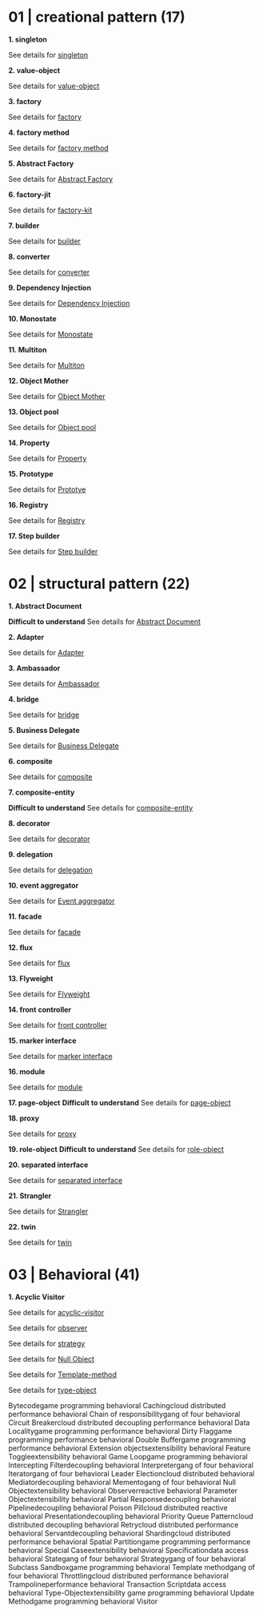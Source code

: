 # 01 | creational pattern (17)

**1. singleton**

See details for [singleton](./singleton/README.md)

**2. value-object**

See details for [value-object](./value-object/README.md)

**3. factory**

See details for [factory](./factory/README.md)

**4. factory method**

See details for [factory method](./factory-method/README.md)

**5. Abstract Factory**

See details for [Abstract Factory](./abstract-factory/README.md)

**6. factory-jit**

See details for [factory-kit](./factory-kit/README.md)

**7. builder**

See details for [builder](./builder/README.md)

**8. converter**

See details for [converter](./converter/README.md)

**9. Dependency Injection**

See details for [Dependency Injection](./dependency-injection/README.md)

**10. Monostate**

See details for [Monostate](./monostate/README.md)

**11. Multiton**

See details for [Multiton](./multiton/README.md)

**12. Object Mother**

See details for [Object Mother](./object-mother/README.md)

**13. Object pool**

See details for [Object pool](./object-pool/README.md)

**14. Property**

See details for [Property](./property/README.md)

**15. Prototype**

See details for [Prototye](./prototype/README.md)

**16. Registry**

See details for [Registry](./registry/README.md)

**17. Step builder**

See details for [Step builder](./step-builder/README.md)


# 02 | structural pattern (22)

**1. Abstract Document**

**Difficult to understand**
See details for [Abstract Document](./abstract-document/README.md)

**2. Adapter**

See details for [Adapter](./adapter/README.md)

**3. Ambassador**

See details for [Ambassador](./ambassador/README.md)

**4. bridge**

See details for [bridge](./bridge/README.md)

**5. Business Delegate**

See details for [Business Delegate](./business-delegate/README.md)

**6. composite**

See details for [composite](./composite/README.md)

**7. composite-entity**

**Difficult to understand**
See details for [composite-entity](./composite-entity/README.md)

**8. decorator**

See details for [decorator](./decorator/README.md)

**9. delegation**

See details for [delegation](./delegation/README.md)

**10. event aggregator**

See details for [Event aggregator](./event-aggregator/README.md)

**11. facade**

See details for [facade](./facade/README.md)

**12. flux**

See details for [flux](./flux/README.md)

**13. Flyweight**

See details for [Flyweight](./flyweight/README.md)

**14. front controller**

See details for [front controller](./front-controller/README.md)

**15. marker interface**

See details for [marker interface](./marker/README.md)

**16. module**

See details for [module](./module/README.md)

**17. page-object**
**Difficult to understand**
See details for [page-object](./page-object/README.md)

**18. proxy**

See details for [proxy](./proxy/README.md)

**19. role-object**
**Difficult to understand**
See details for [role-object](./role-object/README.md)

**20. separated interface**

See details for [separated interface](./separated-interface/README.md)

**21. Strangler**

See details for [Strangler](./strangler/README.md)

**22. twin**

See details for [twin](./twin/README.md)

# 03 | Behavioral (41)


**1. Acyclic Visitor** 

See details for [acyclic-visitor](./acyclic-visitor/README.md)

See details for [observer](./observer/README.md)

See details for [strategy](./strategy/README.md)

See details for [Null Object](./null-object/README.md)

See details for [Template-method](./template-method/README.md)

See details for [type-object](./typeobjectpattern/README.md)


Bytecodegame programming  behavioral
Cachingcloud distributed performance  behavioral
Chain of responsibilitygang of four  behavioral
Circuit Breakercloud distributed decoupling performance  behavioral
Data Localitygame programming performance  behavioral
Dirty Flaggame programming performance  behavioral
Double Buffergame programming performance  behavioral
Extension objectsextensibility  behavioral
Feature Toggleextensibility  behavioral
Game Loopgame programming  behavioral
Intercepting Filterdecoupling  behavioral
Interpretergang of four  behavioral
Iteratorgang of four  behavioral
Leader Electioncloud distributed  behavioral
Mediatordecoupling  behavioral
Mementogang of four  behavioral
Null Objectextensibility  behavioral
Observerreactive  behavioral
Parameter Objectextensibility  behavioral
Partial Responsedecoupling  behavioral
Pipelinedecoupling  behavioral
Poison Pillcloud distributed reactive  behavioral
Presentationdecoupling  behavioral
Priority Queue Patterncloud distributed decoupling  behavioral
Retrycloud distributed performance  behavioral
Servantdecoupling  behavioral
Shardingcloud distributed performance  behavioral
Spatial Partitiongame programming performance  behavioral
Special Caseextensibility  behavioral
Specificationdata access  behavioral
Stategang of four  behavioral
Strategygang of four  behavioral
Subclass Sandboxgame programming  behavioral
Template methodgang of four  behavioral
Throttlingcloud distributed performance  behavioral
Trampolineperformance  behavioral
Transaction Scriptdata access  behavioral
Type-Objectextensibility game programming  behavioral
Update Methodgame programming  behavioral
Visitor

